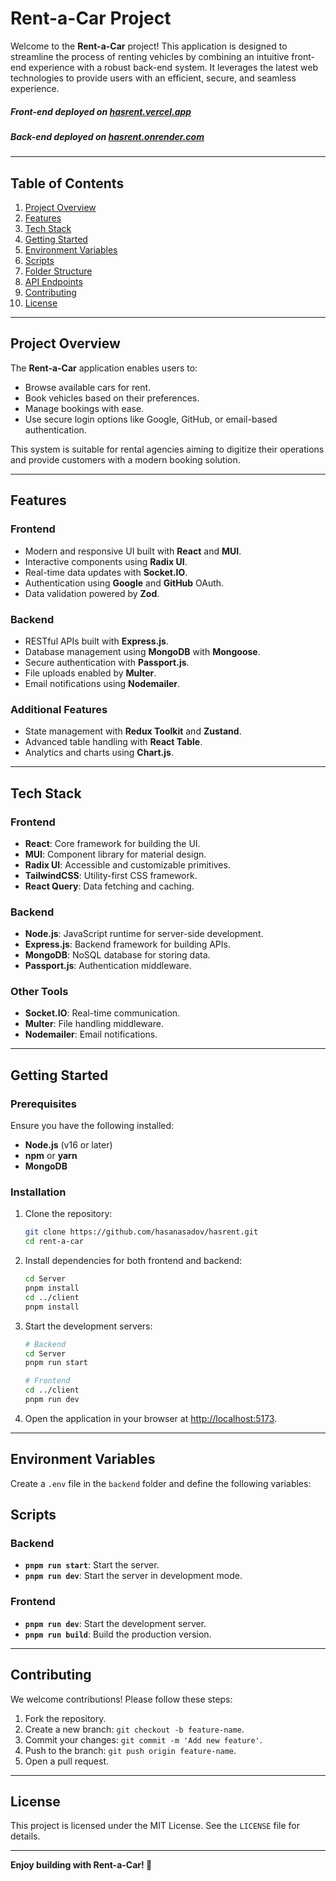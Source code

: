 # Rent-a-Car Project


Welcome to the **Rent-a-Car** project! This application is designed to streamline the process of renting vehicles by combining an intuitive front-end experience with a robust back-end system. It leverages the latest web technologies to provide users with an efficient, secure, and seamless experience.

##### Front-end deployed on [hasrent.vercel.app](https://hasrent.vercel.app)
##### Back-end deployed on [hasrent.onrender.com](https://hasrent.onrender.com)

---

## Table of Contents

1. [Project Overview](#project-overview)
2. [Features](#features)
3. [Tech Stack](#tech-stack)
4. [Getting Started](#getting-started)
5. [Environment Variables](#environment-variables)
6. [Scripts](#scripts)
7. [Folder Structure](#folder-structure)
8. [API Endpoints](#api-endpoints)
9. [Contributing](#contributing)
10. [License](#license)

---

## Project Overview

The **Rent-a-Car** application enables users to:
- Browse available cars for rent.
- Book vehicles based on their preferences.
- Manage bookings with ease.
- Use secure login options like Google, GitHub, or email-based authentication.

This system is suitable for rental agencies aiming to digitize their operations and provide customers with a modern booking solution.

---

## Features

### Frontend
- Modern and responsive UI built with **React** and **MUI**.
- Interactive components using **Radix UI**.
- Real-time data updates with **Socket.IO**.
- Authentication using **Google** and **GitHub** OAuth.
- Data validation powered by **Zod**.

### Backend
- RESTful APIs built with **Express.js**.
- Database management using **MongoDB** with **Mongoose**.
- Secure authentication with **Passport.js**.
- File uploads enabled by **Multer**.
- Email notifications using **Nodemailer**.

### Additional Features
- State management with **Redux Toolkit** and **Zustand**.
- Advanced table handling with **React Table**.
- Analytics and charts using **Chart.js**.

---

## Tech Stack

### Frontend
- **React**: Core framework for building the UI.
- **MUI**: Component library for material design.
- **Radix UI**: Accessible and customizable primitives.
- **TailwindCSS**: Utility-first CSS framework.
- **React Query**: Data fetching and caching.

### Backend
- **Node.js**: JavaScript runtime for server-side development.
- **Express.js**: Backend framework for building APIs.
- **MongoDB**: NoSQL database for storing data.
- **Passport.js**: Authentication middleware.

### Other Tools
- **Socket.IO**: Real-time communication.
- **Multer**: File handling middleware.
- **Nodemailer**: Email notifications.

---

## Getting Started

### Prerequisites

Ensure you have the following installed:
- **Node.js** (v16 or later)
- **npm** or **yarn**
- **MongoDB**

### Installation

1. Clone the repository:
   ```bash
   git clone https://github.com/hasanasadov/hasrent.git
   cd rent-a-car
   ```

2. Install dependencies for both frontend and backend:
   ```bash
   cd Server
   pnpm install
   cd ../client
   pnpm install
   ```

3. Start the development servers:
   ```bash
   # Backend
   cd Server
   pnpm run start

   # Frontend
   cd ../client
   pnpm run dev
   ```

4. Open the application in your browser at [http://localhost:5173](http://localhost:5173).

---

## Environment Variables

Create a `.env` file in the `backend` folder and define the following variables:


## Scripts

### Backend
- **`pnpm run start`**: Start the server.
- **`pnpm run dev`**: Start the server in development mode.

### Frontend
- **`pnpm run dev`**: Start the development server.
- **`pnpm run build`**: Build the production version.

---

## Contributing

We welcome contributions! Please follow these steps:
1. Fork the repository.
2. Create a new branch: `git checkout -b feature-name`.
3. Commit your changes: `git commit -m 'Add new feature'`.
4. Push to the branch: `git push origin feature-name`.
5. Open a pull request.

---

## License

This project is licensed under the MIT License. See the `LICENSE` file for details.

---

**Enjoy building with Rent-a-Car! 🚗**

